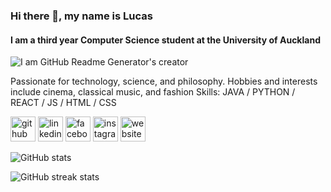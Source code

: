 ### Hi there 👋, my name is Lucas
#### I am a third year Computer Science student at the University of Auckland

![I am GitHub Readme Generator's creator](https://lh3.googleusercontent.com/zhFD1zMWMs5rUGxAmpC6DuhPQwz29AWAKELdVpi2pfmilfb7BL0ySJOxuAWOVoZWohGif3AkIsiYAw=w1278-h927-rw)

Passionate for technology, science, and philosophy. Hobbies and interests include cinema, classical music, and fashion
Skills: JAVA / PYTHON / REACT / JS / HTML / CSS


[<img src='https://cdn.jsdelivr.net/npm/simple-icons@3.0.1/icons/github.svg' alt='github' height='40'>](https://github.com/lucasli233)  [<img src='https://cdn.jsdelivr.net/npm/simple-icons@3.0.1/icons/linkedin.svg' alt='linkedin' height='40'>](https://www.linkedin.com/in/lucasli233/)  [<img src='https://cdn.jsdelivr.net/npm/simple-icons@3.0.1/icons/facebook.svg' alt='facebook' height='40'>](https://www.facebook.com/LucasShengqiLi)  [<img src='https://cdn.jsdelivr.net/npm/simple-icons@3.0.1/icons/instagram.svg' alt='instagram' height='40'>](https://www.instagram.com/lucass.li_/)  [<img src='https://cdn.jsdelivr.net/npm/simple-icons@3.0.1/icons/icloud.svg' alt='website' height='40'>](https://lucasli233.github.io/react-portfolio/)  

![GitHub stats](https://github-readme-stats.vercel.app/api?username=lucasli233&show_icons=true)  

![GitHub streak stats](https://github-readme-streak-stats.herokuapp.com/?user=lucasli233)  

